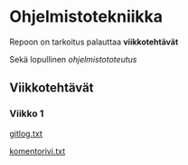 # Ohjelmistotekniikka

Repoon on tarkoitus palauttaa **viikkotehtävät** 

Sekä lopullinen *ohjelmistototeutus* 


## Viikkotehtävät

###  Viikko 1

[gitlog.txt](https://github.com/gitcomits/ot-harjoitustyo/blob/master/laskarit/viikko1/gitlog.txt)

[komentorivi.txt](https://github.com/gitcomits/ot-harjoitustyo/blob/master/laskarit/viikko1/komentorivi.txt)
